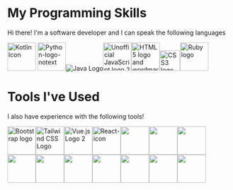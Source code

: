 # My Programming Skills

Hi there! I'm a software developer and I can speak the following languages

<a title="JetBrains, Public domain, via Wikimedia Commons" href="https://commons.wikimedia.org/wiki/File:Kotlin_Icon.png"><img width="64" alt="Kotlin Icon" src="https://upload.wikimedia.org/wikipedia/commons/thumb/7/74/Kotlin_Icon.png/64px-Kotlin_Icon.png"></a>
<a title="www.python.org, GPL &lt;http://www.gnu.org/licenses/gpl.html&gt;, via Wikimedia Commons" href="https://commons.wikimedia.org/wiki/File:Python-logo-notext.svg"><img width="64" alt="Python-logo-notext" src="https://upload.wikimedia.org/wikipedia/commons/thumb/c/c3/Python-logo-notext.svg/64px-Python-logo-notext.svg.png"></a>![Java Logo](https://upload.wikimedia.org/wikipedia/en/thumb/3/30/Java_programming_language_logo.svg/64px-Java_programming_language_logo.svg.png)<a title="Chris Williams, Public domain, via Wikimedia Commons" href="https://commons.wikimedia.org/wiki/File:Unofficial_JavaScript_logo_2.svg"><img width="64" alt="Unofficial JavaScript logo 2" src="https://upload.wikimedia.org/wikipedia/commons/thumb/9/99/Unofficial_JavaScript_logo_2.svg/64px-Unofficial_JavaScript_logo_2.svg.png"></a><a title="W3C, CC BY 3.0 &lt;https://creativecommons.org/licenses/by/3.0&gt;, via Wikimedia Commons" href="https://commons.wikimedia.org/wiki/File:HTML5_logo_and_wordmark.svg"><img width="64" alt="HTML5 logo and wordmark" src="https://upload.wikimedia.org/wikipedia/commons/thumb/6/61/HTML5_logo_and_wordmark.svg/64px-HTML5_logo_and_wordmark.svg.png"></a><a title="Rudloff, CC BY 3.0 &lt;https://creativecommons.org/licenses/by/3.0&gt;, via Wikimedia Commons" href="https://commons.wikimedia.org/wiki/File:CSS3_logo_and_wordmark.svg"><img width="46" alt="CSS3 logo and wordmark" src="https://upload.wikimedia.org/wikipedia/commons/thumb/d/d5/CSS3_logo_and_wordmark.svg/64px-CSS3_logo_and_wordmark.svg.png"></a><a title="Yukihiro Matsumoto, Ruby Visual Identity Team, CC BY-SA 2.5 &lt;https://creativecommons.org/licenses/by-sa/2.5&gt;, via Wikimedia Commons" href="https://commons.wikimedia.org/wiki/File:Ruby_logo.svg"><img width="64" alt="Ruby logo" src="https://upload.wikimedia.org/wikipedia/commons/thumb/7/73/Ruby_logo.svg/64px-Ruby_logo.svg.png"></a>

# Tools I've Used

I also have experience with the following tools!

<a title="Bootstrap, Public domain, via Wikimedia Commons" href="https://commons.wikimedia.org/wiki/File:Bootstrap_logo.svg"><img width="64" alt="Bootstrap logo" src="https://upload.wikimedia.org/wikipedia/commons/thumb/b/b2/Bootstrap_logo.svg/64px-Bootstrap_logo.svg.png"></a><a title="Tailwind CSS, CC BY-SA 4.0 &lt;https://creativecommons.org/licenses/by-sa/4.0&gt;, via Wikimedia Commons" href="https://commons.wikimedia.org/wiki/File:Tailwind_CSS_Logo.svg"><img width="64" alt="Tailwind CSS Logo" src="https://upload.wikimedia.org/wikipedia/commons/thumb/d/d5/Tailwind_CSS_Logo.svg/64px-Tailwind_CSS_Logo.svg.png"></a><a title="Evan You, https://github.com/yyx990803, CC BY 4.0 &lt;https://creativecommons.org/licenses/by/4.0&gt;, via Wikimedia Commons" href="https://commons.wikimedia.org/wiki/File:Vue.js_Logo_2.svg"><img width="64" alt="Vue.js Logo 2" src="https://upload.wikimedia.org/wikipedia/commons/thumb/9/95/Vue.js_Logo_2.svg/64px-Vue.js_Logo_2.svg.png"></a><a title="Facebook, Public domain, via Wikimedia Commons" href="https://commons.wikimedia.org/wiki/File:React-icon.svg"><img width="64" alt="React-icon" src="https://upload.wikimedia.org/wikipedia/commons/thumb/a/a7/React-icon.svg/64px-React-icon.svg.png"></a><a href="https://static.javatpoint.com/springboot/images/spring-boot-tutorial.jpg"></a><a title="Springboot"><img src="https://static.javatpoint.com/springboot/images/spring-boot-tutorial.jpg" width="64px"/></a><a href="https://static.javatpoint.com/springboot/images/spring-boot-tutorial.jpg"></a><a title="androidStudio"><img src="https://cdn.worldvectorlogo.com/logos/android-studio-1.svg" width="64px"/></a></a><a title="QGIS"><img src="https://qgisblog.files.wordpress.com/2016/12/qgis-icon_anita02.png" width="64px"/></a><a title="RStudio"><img src="https://marketplace-assets.digitalocean.com/logos/rstudio-20-04.svg" width="64px"/></a><img src="https://encrypted-tbn0.gstatic.com/images?q=tbn:ANd9GcSRDBrpULiUm-hmlsxC-oOoil-e0LAZrr55JA&usqp=CAU" width="64px"/><img src="https://miro.medium.com/max/438/1*0G5zu7CnXdMT9pGbYUTQLQ.png" width="64px"/><img src="https://upload.wikimedia.org/wikipedia/commons/thumb/4/4e/Docker_%28container_engine%29_logo.svg/64px-Docker_%28container_engine%29_logo.svg.png" width="64px"/><img src="https://miro.medium.com/max/438/1*0G5zu7CnXdMT9pGbYUTQLQ.png" width="64px"/><img src="https://upload.wikimedia.org/wikipedia/commons/thumb/4/4e/Docker_%28container_engine%29_logo.svg/64px-Docker_%28container_engine%29_logo.svg.png" width="64px"/><img src="https://quinngil.com/content/images/2017/04/rabbitmq.svg" width="64px"/>


<!---
mxixqc/mxixqc is a ✨ special ✨ repository because its `README.md` (this file) appears on your GitHub profile.
You can click the Preview link to take a look at your changes.
--->
